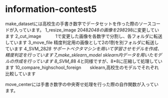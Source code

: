 # information-contest5
make_datasetには高校生の手書き数字でデータセットを作った際のソースコードが入っています。
 1_resize_image      2048*2048の画像を298*298に変更しています
 2_cut_image　　　    1で変更した画像を各数字で分割し、各フォルダに転送しています
 3_move_file         精度判定用の画像として2の1割を別フォルダに転送しています
 4_SVM_28*28         サポートべクタマシンを用いて学習させモデルを作成、精度判定を行っています
 7_make_sklearn_model  sklearn内データを用いたモデルの作成を行っています
 8_SVM_8*8           4と同様ですが、8*8に圧縮して処理しています
 10_compare_highschool_foreign　　sklearn,高校生のモデルでそれぞれ比較しています


move_centerには手書き数字の中央寄せ処理を行った際の自作関数が入っています。
